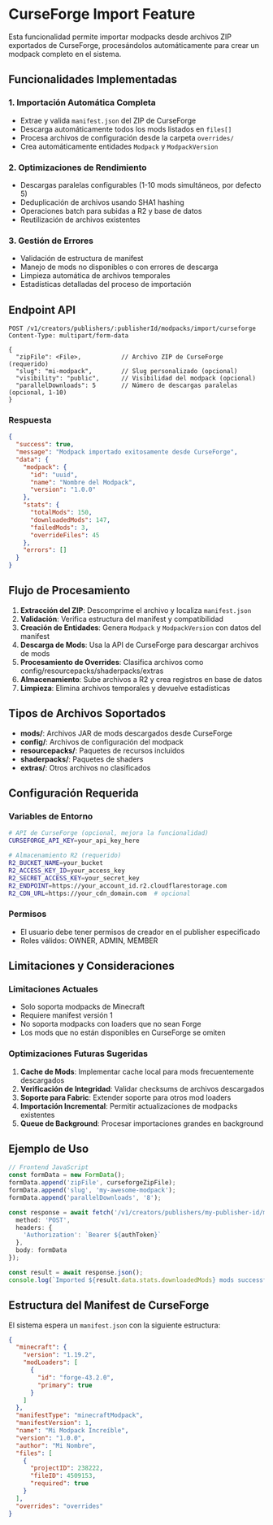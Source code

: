 # CurseForge Import Feature

Esta funcionalidad permite importar modpacks desde archivos ZIP exportados de CurseForge, procesándolos automáticamente para crear un modpack completo en el sistema.

## Funcionalidades Implementadas

### 1. Importación Automática Completa
- Extrae y valida `manifest.json` del ZIP de CurseForge
- Descarga automáticamente todos los mods listados en `files[]`
- Procesa archivos de configuración desde la carpeta `overrides/`
- Crea automáticamente entidades `Modpack` y `ModpackVersion`

### 2. Optimizaciones de Rendimiento
- Descargas paralelas configurables (1-10 mods simultáneos, por defecto 5)
- Deduplicación de archivos usando SHA1 hashing
- Operaciones batch para subidas a R2 y base de datos
- Reutilización de archivos existentes

### 3. Gestión de Errores
- Validación de estructura de manifest
- Manejo de mods no disponibles o con errores de descarga
- Limpieza automática de archivos temporales
- Estadísticas detalladas del proceso de importación

## Endpoint API

```http
POST /v1/creators/publishers/:publisherId/modpacks/import/curseforge
Content-Type: multipart/form-data

{
  "zipFile": <File>,           // Archivo ZIP de CurseForge (requerido)
  "slug": "mi-modpack",        // Slug personalizado (opcional)
  "visibility": "public",      // Visibilidad del modpack (opcional)
  "parallelDownloads": 5       // Número de descargas paralelas (opcional, 1-10)
}
```

### Respuesta

```json
{
  "success": true,
  "message": "Modpack importado exitosamente desde CurseForge",
  "data": {
    "modpack": {
      "id": "uuid",
      "name": "Nombre del Modpack",
      "version": "1.0.0"
    },
    "stats": {
      "totalMods": 150,
      "downloadedMods": 147,
      "failedMods": 3,
      "overrideFiles": 45
    },
    "errors": []
  }
}
```

## Flujo de Procesamiento

1. **Extracción del ZIP**: Descomprime el archivo y localiza `manifest.json`
2. **Validación**: Verifica estructura del manifest y compatibilidad
3. **Creación de Entidades**: Genera `Modpack` y `ModpackVersion` con datos del manifest
4. **Descarga de Mods**: Usa la API de CurseForge para descargar archivos de mods
5. **Procesamiento de Overrides**: Clasifica archivos como config/resourcepacks/shaderpacks/extras
6. **Almacenamiento**: Sube archivos a R2 y crea registros en base de datos
7. **Limpieza**: Elimina archivos temporales y devuelve estadísticas

## Tipos de Archivos Soportados

- **mods/**: Archivos JAR de mods descargados desde CurseForge
- **config/**: Archivos de configuración del modpack
- **resourcepacks/**: Paquetes de recursos incluidos
- **shaderpacks/**: Paquetes de shaders
- **extras/**: Otros archivos no clasificados

## Configuración Requerida

### Variables de Entorno
```bash
# API de CurseForge (opcional, mejora la funcionalidad)
CURSEFORGE_API_KEY=your_api_key_here

# Almacenamiento R2 (requerido)
R2_BUCKET_NAME=your_bucket
R2_ACCESS_KEY_ID=your_access_key
R2_SECRET_ACCESS_KEY=your_secret_key
R2_ENDPOINT=https://your_account_id.r2.cloudflarestorage.com
R2_CDN_URL=https://your_cdn_domain.com  # opcional
```

### Permisos
- El usuario debe tener permisos de creador en el publisher especificado
- Roles válidos: OWNER, ADMIN, MEMBER

## Limitaciones y Consideraciones

### Limitaciones Actuales
- Solo soporta modpacks de Minecraft
- Requiere manifest versión 1
- No soporta modpacks con loaders que no sean Forge
- Los mods que no están disponibles en CurseForge se omiten

### Optimizaciones Futuras Sugeridas
1. **Cache de Mods**: Implementar cache local para mods frecuentemente descargados
2. **Verificación de Integridad**: Validar checksums de archivos descargados
3. **Soporte para Fabric**: Extender soporte para otros mod loaders
4. **Importación Incremental**: Permitir actualizaciones de modpacks existentes
5. **Queue de Background**: Procesar importaciones grandes en background

## Ejemplo de Uso

```typescript
// Frontend JavaScript
const formData = new FormData();
formData.append('zipFile', curseforgeZipFile);
formData.append('slug', 'my-awesome-modpack');
formData.append('parallelDownloads', '8');

const response = await fetch('/v1/creators/publishers/my-publisher-id/modpacks/import/curseforge', {
  method: 'POST',
  headers: {
    'Authorization': `Bearer ${authToken}`
  },
  body: formData
});

const result = await response.json();
console.log(`Imported ${result.data.stats.downloadedMods} mods successfully!`);
```

## Estructura del Manifest de CurseForge

El sistema espera un `manifest.json` con la siguiente estructura:

```json
{
  "minecraft": {
    "version": "1.19.2",
    "modLoaders": [
      {
        "id": "forge-43.2.0",
        "primary": true
      }
    ]
  },
  "manifestType": "minecraftModpack",
  "manifestVersion": 1,
  "name": "Mi Modpack Increíble",
  "version": "1.0.0",
  "author": "Mi Nombre",
  "files": [
    {
      "projectID": 238222,
      "fileID": 4509153,
      "required": true
    }
  ],
  "overrides": "overrides"
}
```